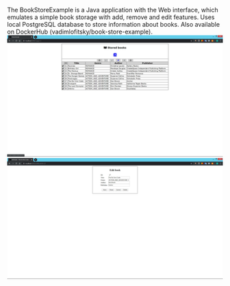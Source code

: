 The BookStoreExample is a Java application with the Web interface, which emulates a simple book storage with add, remove and edit features. Uses local PostgreSQL database to store information about books.
Also available on DockerHub (vadimlofitsky/book-store-example).
![](BookStoreExample/.github/book-store-main.jpg)
![](BookStoreExample/.github/book-store-edit.jpg)
